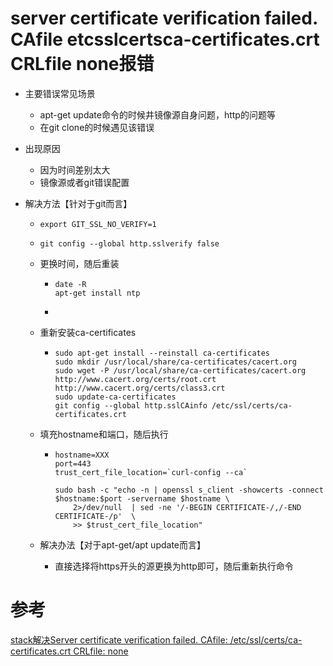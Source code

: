 # server certificate verification failed. CAfile etcsslcertsca-certificates.crt CRLfile none报错

- 主要错误常见场景
  - apt-get update命令的时候井镜像源自身问题，http的问题等
  - 在git clone的时候遇见该错误
- 出现原因
  - 因为时间差别太大
  - 镜像源或者git错误配置

- 解决方法【针对于git而言】

  - ```
    export GIT_SSL_NO_VERIFY=1
    ```

  - ```
    git config --global http.sslverify false
    ```

  - 更换时间，随后重装

    - ```
      date -R
      apt-get install ntp
      
      ```

    - 

  - 重新安装ca-certificates

    - ```
      sudo apt-get install --reinstall ca-certificates
      sudo mkdir /usr/local/share/ca-certificates/cacert.org
      sudo wget -P /usr/local/share/ca-certificates/cacert.org http://www.cacert.org/certs/root.crt http://www.cacert.org/certs/class3.crt
      sudo update-ca-certificates
      git config --global http.sslCAinfo /etc/ssl/certs/ca-certificates.crt
      ```

  - 填充hostname和端口，随后执行

    - ```
      hostname=XXX
      port=443
      trust_cert_file_location=`curl-config --ca`
      
      sudo bash -c "echo -n | openssl s_client -showcerts -connect $hostname:$port -servername $hostname \
          2>/dev/null  | sed -ne '/-BEGIN CERTIFICATE-/,/-END CERTIFICATE-/p'  \
          >> $trust_cert_file_location"
      ```

  - 解决办法【对于apt-get/apt update而言】
    - 直接选择将https开头的源更换为http即可，随后重新执行命令

# 参考

[stack解决Server certificate verification failed. CAfile: /etc/ssl/certs/ca-certificates.crt CRLfile: none](https://stackoverflow.com/questions/21181231/server-certificate-verification-failed-cafile-etc-ssl-certs-ca-certificates-c)

